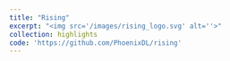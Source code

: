 ```yaml
---
title: "Rising"
excerpt: "<img src='/images/rising_logo.svg' alt=''>"
collection: highlights
code: 'https://github.com/PhoenixDL/rising'
---
```

